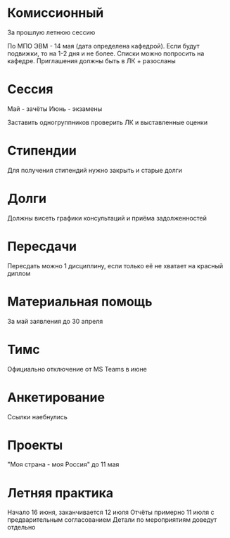 # Комиссионный
За прошлую летнюю сессию

По МПО ЭВМ - 14 мая (дата определена кафедрой). Если будут подвижки, то на 1-2 дня и не более. Списки можно попросить на кафедре. Приглашения должны быть в ЛК + разосланы
# Сессия
Май - зачёты
Июнь - экзамены

Заставить одногруппников проверить ЛК и выставленные оценки

# Стипендии
Для получения стипендий нужно закрыть и старые долги

# Долги
Должны висеть графики консультаций и приёма задолженностей

# Пересдачи
Пересдать можно 1 дисциплину, если только её не хватает на красный диплом
# Материальная помощь
За май заявления до 30 апреля

# Тимс
Официально отключение от MS Teams в июне

# Анкетирование
Ссылки наебнулись

# Проекты
"Моя страна - моя Россия" до 11 мая

# Летняя практика
Начало 16 июня, заканчивается 12 июля
Отчёты примерно 11 июля с предварительным согласованием
Детали по мероприятиям доведут отдельно